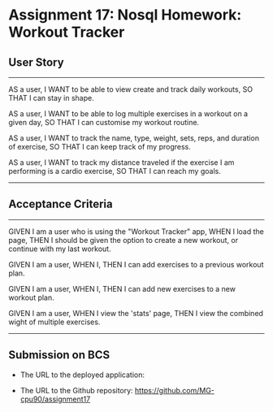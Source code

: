 # Assignment 17: Nosql Homework: Workout Tracker

## User Story

- - -
AS a user,
I WANT to be able to view create and track daily workouts,
SO THAT I can stay in shape. 

AS a user,
I WANT to be able to log multiple exercises in a workout on a given day,
SO THAT I can customise my workout routine. 

AS a user,
I WANT to track the name, type, weight, sets, reps, and duration of exercise,
SO THAT I can keep track of my progress. 

AS a user,
I WANT to track my distance traveled if the exercise I am performing is a cardio exercise,
SO THAT I can reach my goals.
- - -

## Acceptance Criteria

- - -
GIVEN I am a user who is using the "Workout Tracker" app,
WHEN I load the page,
THEN I should be given the option to create a new workout, or continue with my last workout.

GIVEN I am a user,
WHEN I,
THEN I can add exercises to a previous workout plan.

GIVEN I am a user,
WHEN I,
THEN I can add new exercises to a new workout plan.

GIVEN I am a user,
WHEN I view the 'stats' page,
THEN I view the combined wight of multiple exercises.
- - -

## Submission on BCS

* The URL to the deployed application:

* The URL to the Github repository: https://github.com/MG-cpu90/assignment17 